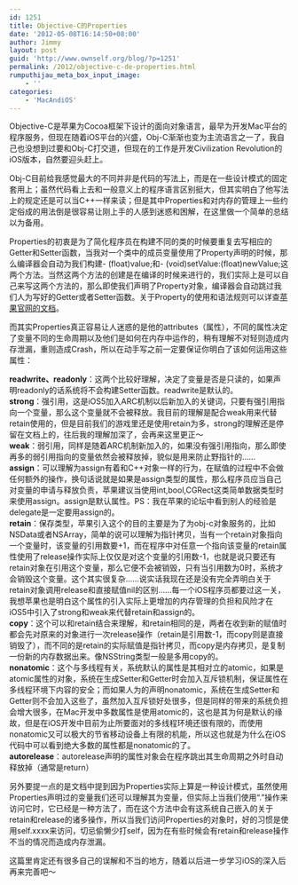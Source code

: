 ```yaml
---
id: 1251
title: Objective-C的Properties
date: '2012-05-08T16:14:50+08:00'
author: Jimmy
layout: post
guid: 'http://www.ownself.org/blog/?p=1251'
permalink: /2012/objective-c-de-properties.html
rumputhijau_meta_box_input_image:
    - ''
categories:
    - 'MacAndiOS'
---
```


Objective-C是苹果为Cocoa框架下设计的面向对象语言，最早为开发Mac平台的程序服务，但现在随着iOS平台的兴盛，Obj-C渐渐也变为主流语言之一了，我自己也没想到过要和Obj-C打交道，但现在的工作是开发Civilization Revolution的iOS版本，自然要迎头赶上。

Obj-C目前给我感觉最大的不同并非是代码的写法上，而是在一些设计模式的固定套用上；虽然代码看上去和一般意义上的程序语言区别挺大，但其实明白了他写法上的规定还是可以当C++一样来读；但是其中Properties和对内存的管理上一些约定俗成的用法倒是很容易让刚上手的人感到迷惑和困解，在这里做一个简单的总结以为备用。

Properties的初衷是为了简化程序员在构建不同的类的时候要重复去写相应的Getter和Setter函数，当我对一个类中的成员变量使用了Property声明的时候，那么编译器会自动为我们构建- (float)value;和- (void)setValue:(float)newValue;这两个方法。当然这两个方法的创建是在编译的时候来进行的，我们实际上是可以自己来写这两个方法的，那么即使我们声明了Property对象，编译器会自动跳过我们人为写好的Getter或者Setter函数。关于Property的使用和语法规则可以详查[苹果官网的文档](https://developer.apple.com/library/ios/#documentation/Cocoa/Conceptual/ObjectiveC/Chapters/ocProperties.html)。

而其实Properties真正容易让人迷惑的是他的attributes（属性），不同的属性决定了变量不同的生命周期以及他们是如何在内存中运作的，稍有理解不对轻则造成内存泄漏，重则造成Crash，所以在动手写之前一定要保证你明白了该如何运用这些属性：

 **readwrite、readonly**：这两个比较好理解，决定了变量是否是只读的，如果声明readonly的话系统将不会构建Setter函数。readwrite是默认的。   
 **strong**：强引用，这是iOS5加入ARC机制以后新加入的关键词，只要有强引用指向一个变量，那么这个变量就不会被释放。我目前的理解是配合weak用来代替retain使用的，但是目前我们的游戏里还是使用retain为多，strong的理解还是停留在文档上的，往后我的理解加深了，会再来这里更正～   
 **weak**：弱引用，同样是随着ARC机制新加入的，如果没有强引用指向，那么即使再多的弱引用指向的变量依然会被释放掉，貌似是用来防止野指针的……   
 **assign**：可以理解为assign有着和C++对象一样的行为，在赋值的过程中不会做任何额外的操作，换句话说就是如果是assign类型的属性，那么程序员应当自己对变量的申请与释放负责，苹果建议当使用int,bool,CGRect这类简单数据类型时来使用assign。assign是默认属性。PS：我在苹果的论坛中看到别人的经验是delegate是一定要用assign的。   
 **retain**：保存类型，苹果引入这个的目的主要是为了为obj-c对象服务的，比如NSData或者NSArray，简单的说可以理解为指针拷贝，当有一个retain对象指向一个变量时，该变量的引用数要+1，而在程序中对任意一个指向该变量的retain属性使用了release操作实际上仅仅是对这个变量的引用数-1，也就是说只要还有retain对象在引用这个变量，那么它便不会被销毁，只有当引用数为0时，系统才会销毁这个变量。这个其实很复杂……说实话我现在还是没有完全弄明白关于retain对象调用release和直接赋值nil的区别……每一个iOS程序员都要过这一关，我想苹果也是明白这个属性的引入实际上更增加的内存管理的负担和风险才在iOS5中引入了strong和weak来代替retain和assign的。   
 **copy**：这个可以和retain结合来理解，和retain相同的是，两者在收到新的赋值时都会先对原来的对象进行一次release操作（retain是引用数-1，而copy则是直接销毁了），而不同的是retain的实际赋值是指针拷贝，而copy是内存拷贝，是复制一份新的内存数据出来。像NSString类型一般是多用copy的。   
 **nonatomic**：这个与多线程有关，系统默认的属性是其相对立的atomic，如果是atomic属性的对象，系统在生成Setter和Getter时会加入互斥锁机制，保证属性在多线程环境下内容的安全；而如果人为的声明nonatomic，系统在生成Setter和Getter则不会加入这些了，虽然加入互斥锁好处很多，但是同样的带来的系统负担会增大很多，在Mac开发中多数属性是使用atomic的，这也是其为何是默认的缘故，但是在iOS开发中目前为止所要面对的多线程环境还很有限的，而使用nonatomic又可以极大的节省移动设备上有限的机能，所以这也就是为什么在iOS代码中可以看到绝大多数的属性都是nonatomic的了。   
 **autorelease**：autorelease声明的属性对象会在程序跳出其生命周期之外时自动释放掉（通常是return）

另外要提一点的是文档中提到因为Properties实际上算是一种设计模式，虽然使用Properties声明过的变量我们还可以理解其为变量，但实际上当我们使用“.”操作来访问它时，它已经是一种方法了，而在这个方法中会有这系统自己嵌入的关于retain和release的诸多操作，所以当我们访问Properties的对象时，好的习惯是使用self.xxxx来访问，切忌偷懒少打self，因为在有些时候会有retain和release操作不当的情况而造成内存泄漏。

这篇里肯定还有很多自己的误解和不当的地方，随着以后进一步学习iOS的深入后再来完善吧～